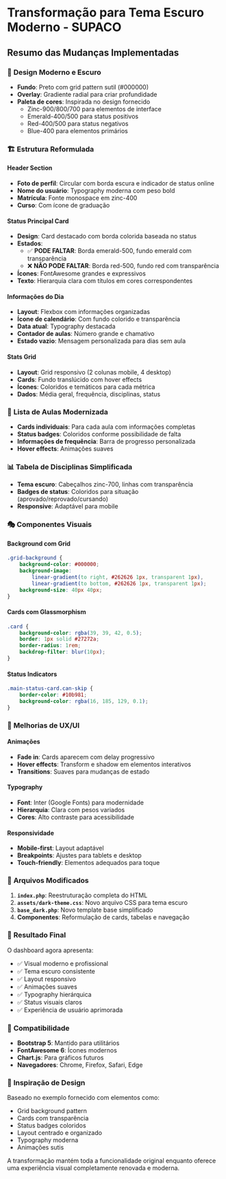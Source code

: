# Transformação para Tema Escuro Moderno - SUPACO

## Resumo das Mudanças Implementadas

### 🎨 **Design Moderno e Escuro**
- **Fundo**: Preto com grid pattern sutil (#000000)
- **Overlay**: Gradiente radial para criar profundidade
- **Paleta de cores**: Inspirada no design fornecido
  - Zinc-900/800/700 para elementos de interface
  - Emerald-400/500 para status positivos
  - Red-400/500 para status negativos
  - Blue-400 para elementos primários

### 🏗️ **Estrutura Reformulada**

#### **Header Section**
- **Foto de perfil**: Circular com borda escura e indicador de status online
- **Nome do usuário**: Typography moderna com peso bold
- **Matrícula**: Fonte monospace em zinc-400
- **Curso**: Com ícone de graduação

#### **Status Principal Card**
- **Design**: Card destacado com borda colorida baseada no status
- **Estados**:
  - ✅ **PODE FALTAR**: Borda emerald-500, fundo emerald com transparência
  - ❌ **NÃO PODE FALTAR**: Borda red-500, fundo red com transparência
- **Ícones**: FontAwesome grandes e expressivos
- **Texto**: Hierarquia clara com títulos em cores correspondentes

#### **Informações do Dia**
- **Layout**: Flexbox com informações organizadas
- **Ícone de calendário**: Com fundo colorido e transparência
- **Data atual**: Typography destacada
- **Contador de aulas**: Número grande e chamativo
- **Estado vazio**: Mensagem personalizada para dias sem aula

#### **Stats Grid**
- **Layout**: Grid responsivo (2 colunas mobile, 4 desktop)
- **Cards**: Fundo translúcido com hover effects
- **Ícones**: Coloridos e temáticos para cada métrica
- **Dados**: Média geral, frequência, disciplinas, status

### 📱 **Lista de Aulas Modernizada**
- **Cards individuais**: Para cada aula com informações completas
- **Status badges**: Coloridos conforme possibilidade de falta
- **Informações de frequência**: Barra de progresso personalizada
- **Hover effects**: Animações suaves

### 📊 **Tabela de Disciplinas Simplificada**
- **Tema escuro**: Cabeçalhos zinc-700, linhas com transparência
- **Badges de status**: Coloridos para situação (aprovado/reprovado/cursando)
- **Responsive**: Adaptável para mobile

### 🎭 **Componentes Visuais**

#### **Background com Grid**
```css
.grid-background {
    background-color: #000000;
    background-image: 
        linear-gradient(to right, #262626 1px, transparent 1px),
        linear-gradient(to bottom, #262626 1px, transparent 1px);
    background-size: 40px 40px;
}
```

#### **Cards com Glassmorphism**
```css
.card {
    background-color: rgba(39, 39, 42, 0.5);
    border: 1px solid #27272a;
    border-radius: 1rem;
    backdrop-filter: blur(10px);
}
```

#### **Status Indicators**
```css
.main-status-card.can-skip {
    border-color: #10b981;
    background-color: rgba(16, 185, 129, 0.1);
}
```

### 🚀 **Melhorias de UX/UI**

#### **Animações**
- **Fade in**: Cards aparecem com delay progressivo
- **Hover effects**: Transform e shadow em elementos interativos
- **Transitions**: Suaves para mudanças de estado

#### **Typography**
- **Font**: Inter (Google Fonts) para modernidade
- **Hierarquia**: Clara com pesos variados
- **Cores**: Alto contraste para acessibilidade

#### **Responsividade**
- **Mobile-first**: Layout adaptável
- **Breakpoints**: Ajustes para tablets e desktop
- **Touch-friendly**: Elementos adequados para toque

### 📁 **Arquivos Modificados**

1. **`index.php`**: Reestruturação completa do HTML
2. **`assets/dark-theme.css`**: Novo arquivo CSS para tema escuro
3. **`base_dark.php`**: Novo template base simplificado
4. **Componentes**: Reformulação de cards, tabelas e navegação

### 🎯 **Resultado Final**

O dashboard agora apresenta:
- ✅ Visual moderno e profissional
- ✅ Tema escuro consistente
- ✅ Layout responsivo
- ✅ Animações suaves
- ✅ Typography hierárquica
- ✅ Status visuais claros
- ✅ Experiência de usuário aprimorada

### 🔧 **Compatibilidade**
- **Bootstrap 5**: Mantido para utilitários
- **FontAwesome 6**: Ícones modernos
- **Chart.js**: Para gráficos futuros
- **Navegadores**: Chrome, Firefox, Safari, Edge

### 🎨 **Inspiração de Design**
Baseado no exemplo fornecido com elementos como:
- Grid background pattern
- Cards com transparência
- Status badges coloridos
- Layout centrado e organizado
- Typography moderna
- Animações sutis

A transformação mantém toda a funcionalidade original enquanto oferece uma experiência visual completamente renovada e moderna.
